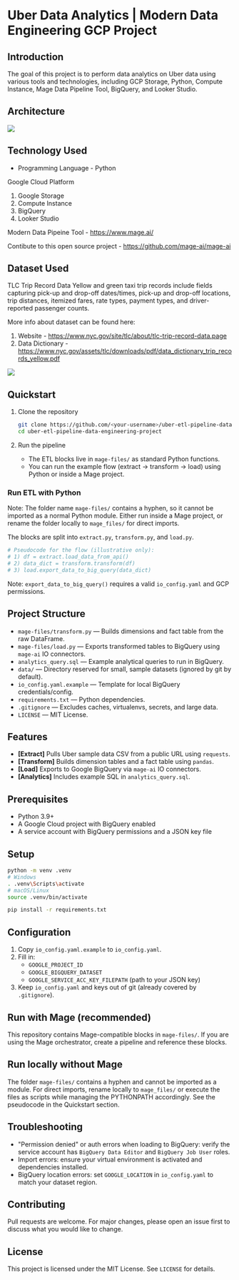 # Uber Data Analytics | Modern Data Engineering GCP Project

## Introduction

The goal of this project is to perform data analytics on Uber data using various tools and technologies, including GCP Storage, Python, Compute Instance, Mage Data Pipeline Tool, BigQuery, and Looker Studio.

## Architecture
<img src="architecture.jpg">

## Technology Used

- Programming Language - Python

Google Cloud Platform
1. Google Storage
2. Compute Instance
3. BigQuery
4. Looker Studio

Modern Data Pipeine Tool - https://www.mage.ai/

Contibute to this open source project - https://github.com/mage-ai/mage-ai

## Dataset Used

TLC Trip Record Data
Yellow and green taxi trip records include fields capturing pick-up and drop-off dates/times, pick-up and drop-off locations, trip distances, itemized fares, rate types, payment types, and driver-reported passenger counts.

More info about dataset can be found here:
1. Website - https://www.nyc.gov/site/tlc/about/tlc-trip-record-data.page
2. Data Dictionary - https://www.nyc.gov/assets/tlc/downloads/pdf/data_dictionary_trip_records_yellow.pdf

<img src="data_model.jpeg">


## Quickstart

1. Clone the repository
   ```bash
   git clone https://github.com/<your-username>/uber-etl-pipeline-data-engineering-project.git
   cd uber-etl-pipeline-data-engineering-project
   ```

5. Run the pipeline
   - The ETL blocks live in `mage-files/` as standard Python functions.
   - You can run the example flow (extract → transform → load) using Python or inside a Mage project.

### Run ETL with Python

  Note: The folder name `mage-files/` contains a hyphen, so it cannot be imported as a normal Python module. Either run inside a Mage project, or rename the folder locally to `mage_files/` for direct imports.

  The blocks are split into `extract.py`, `transform.py`, and `load.py`.

  ```python
  # Pseudocode for the flow (illustrative only):
  # 1) df = extract.load_data_from_api()
  # 2) data_dict = transform.transform(df)
  # 3) load.export_data_to_big_query(data_dict)
  ```

  Note: `export_data_to_big_query()` requires a valid `io_config.yaml` and GCP permissions.

## Project Structure
- `mage-files/transform.py` — Builds dimensions and fact table from the raw DataFrame.
- `mage-files/load.py` — Exports transformed tables to BigQuery using `mage-ai` IO connectors.
- `analytics_query.sql` — Example analytical queries to run in BigQuery.
- `data/` — Directory reserved for small, sample datasets (ignored by git by default).
- `io_config.yaml.example` — Template for local BigQuery credentials/config.
- `requirements.txt` — Python dependencies.
- `.gitignore` — Excludes caches, virtualenvs, secrets, and large data.
- `LICENSE` — MIT License.

## Features

- **[Extract]** Pulls Uber sample data CSV from a public URL using `requests`.
- **[Transform]** Builds dimension tables and a fact table using `pandas`.
- **[Load]** Exports to Google BigQuery via `mage-ai` IO connectors.
- **[Analytics]** Includes example SQL in `analytics_query.sql`.

## Prerequisites

- Python 3.9+
- A Google Cloud project with BigQuery enabled
- A service account with BigQuery permissions and a JSON key file

## Setup

```bash
python -m venv .venv
# Windows
. .venv\Scripts\activate
# macOS/Linux
source .venv/bin/activate

pip install -r requirements.txt
```

## Configuration

1. Copy `io_config.yaml.example` to `io_config.yaml`.
2. Fill in:
   - `GOOGLE_PROJECT_ID`
   - `GOOGLE_BIGQUERY_DATASET`
   - `GOOGLE_SERVICE_ACC_KEY_FILEPATH` (path to your JSON key)
3. Keep `io_config.yaml` and keys out of git (already covered by `.gitignore`).

## Run with Mage (recommended)

This repository contains Mage-compatible blocks in `mage-files/`. If you are using the Mage orchestrator, create a pipeline and reference these blocks.

## Run locally without Mage

The folder `mage-files/` contains a hyphen and cannot be imported as a module. For direct imports, rename locally to `mage_files/` or execute the files as scripts while managing the PYTHONPATH accordingly. See the pseudocode in the Quickstart section.

## Troubleshooting

- "Permission denied" or auth errors when loading to BigQuery: verify the service account has `BigQuery Data Editor` and `BigQuery Job User` roles.
- Import errors: ensure your virtual environment is activated and dependencies installed.
- BigQuery location errors: set `GOOGLE_LOCATION` in `io_config.yaml` to match your dataset region.

## Contributing

Pull requests are welcome. For major changes, please open an issue first to discuss what you would like to change.

## License

This project is licensed under the MIT License. See `LICENSE` for details.
